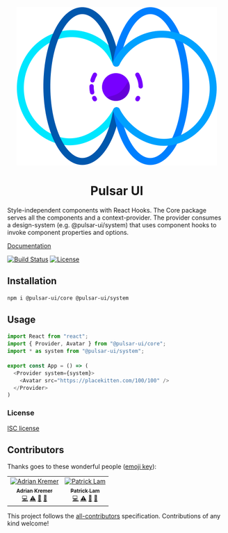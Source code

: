 <div align="center">
  <img src="./assets/logo.svg" />
  <h1>Pulsar UI</h1>
</div

Style-independent components with React Hooks. The Core package serves all the components and a context-provider. The provider consumes a design-system (e.g. @pulsar-ui/system) that uses component hooks to invoke component properties and options.

[Documentation](https://pulsar-ui.netlify.com/)

[![Build Status][travis-image]][travis-url] [![License][license-image]][license-url]  

## Installation
```sh
npm i @pulsar-ui/core @pulsar-ui/system
```

## Usage

```js
import React from "react";
import { Provider, Avatar } from "@pulsar-ui/core";
import * as system from "@pulsar-ui/system";

export const App = () => (
  <Provider system={system}>
    <Avatar src="https://placekitten.com/100/100" />
  </Provider>
)
```



### License

[ISC license](http://opensource.org/licenses/ISC)

[travis-image]: https://travis-ci.org/adriankremer/pulsar-ui.svg?branch=master
[travis-url]: https://travis-ci.org/adriankremer/pulsar-ui
[license-image]: https://img.shields.io/badge/license-MIT-green.svg
[license-url]: http://opensource.org/licenses/MIT


## Contributors

Thanks goes to these wonderful people ([emoji key](https://allcontributors.org/docs/en/emoji-key)):

<!-- ALL-CONTRIBUTORS-LIST:START - Do not remove or modify this section -->
<!-- prettier-ignore -->
<table><tr><td align="center"><a href="https://github.com/adriankremer"><img src="https://avatars2.githubusercontent.com/u/7591767?v=4" width="100px;" alt="Adrian Kremer"/><br /><sub><b>Adrian Kremer</b></sub></a><br /><a href="https://github.com/adriankremer/pulsar-ui/commits?author=adriankremer" title="Code">💻</a> <a href="https://github.com/adriankremer/pulsar-ui/commits?author=adriankremer" title="Tests">⚠️</a> <a href="#ideas-adriankremer" title="Ideas, Planning, & Feedback">🤔</a> <a href="#review-adriankremer" title="Reviewed Pull Requests">👀</a></td><td align="center"><a href="https://github.com/zidizei"><img src="https://avatars2.githubusercontent.com/u/470408?v=4" width="100px;" alt="Patrick Lam"/><br /><sub><b>Patrick Lam</b></sub></a><br /><a href="https://github.com/adriankremer/pulsar-ui/commits?author=zidizei" title="Code">💻</a> <a href="https://github.com/adriankremer/pulsar-ui/commits?author=zidizei" title="Tests">⚠️</a> <a href="#ideas-zidizei" title="Ideas, Planning, & Feedback">🤔</a> <a href="#review-zidizei" title="Reviewed Pull Requests">👀</a></td></tr></table>

<!-- ALL-CONTRIBUTORS-LIST:END -->

This project follows the [all-contributors](https://github.com/all-contributors/all-contributors) specification. Contributions of any kind welcome!
